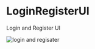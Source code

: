 # LoginRegisterUI
Login and Register UI


![login and regisater](https://user-images.githubusercontent.com/30308568/45137747-95861200-b1c7-11e8-9f5b-c5e5a6aa21fb.png)
